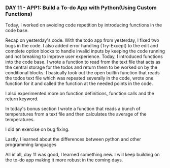 ### DAY 11 - APP1: Build a To-do App with Python(Using Custom Functions)

Today, I worked on avoiding code repetition by introducing functions in the code base.

Recap on yesterday's code. With the todo app from yesterday, I fixed two bugs in the code. 
I also added error handling (Try-Except) to the edit and complete option blocks to handle invalid 
inputs by keeping the code running and not breaking to improve user experience. Today, I introduced 
functions into the code base. I wrote a function to read from the text file that acts as the central storage 
for the todos and return them to be worked on by the conditional blocks. I basically took  out the open builtin 
function that reads the todos text file which was repeated severally in the code, wrote one function for it and 
called the function at the needed points in the code.

I also experimented more on function definitions, function calls and the return keyword.

In today's bonus section I wrote a function that reads a bunch of temperatures from a text file and then calculates the average of the temperatures.

I did an exercise on bug fixing.

Lastly, I learned about the differences between python and other programming languages 

All in all, day 11 was good, I learned something new. I will keep building on the to-do app making it more robust in the coming days.